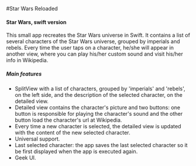 #Star Wars Reloaded
#### Star Wars, swift version ####
This small app recreates the Star Wars universe in Swift. It contains a list of several characters of the Star Wars universe, grouped by imperials and rebels. Every time the user taps on a character, he/she will appear in another view, where you can play his/her custom sound and visit his/her info in Wikipedia.

##### Main features #####
* SplitView with a list of characters, grouped by 'imperials' and 'rebels', on the left side, and the description of the selected character, on the detailed view.
* Detailed view contains the character's picture and two buttons: one button is responsible for playing the character's sound and the other button load the character's url at Wikipedia.
* Every time a new character is selected, the detailed view is updated with the content of the new selected character.
* Universal support.
* Last selected character: the app saves the last selected character so it be first displayed when the app is executed again.
* Geek UI.